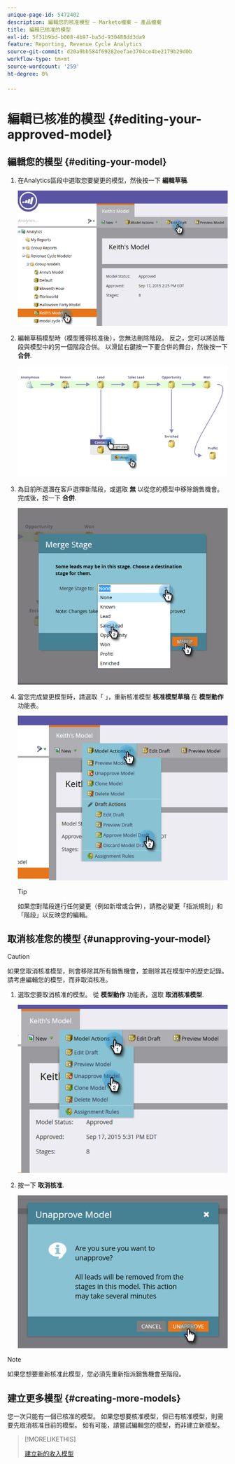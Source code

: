 ```yaml
---
unique-page-id: 5472402
description: 編輯您的核准模型 — Marketo檔案 — 產品檔案
title: 編輯已核准的模型
exl-id: 5f31b9bd-b008-4b97-ba5d-930488dd3da9
feature: Reporting, Revenue Cycle Analytics
source-git-commit: d20a9bb584f69282eefae3704ce4be2179b29d0b
workflow-type: tm+mt
source-wordcount: '259'
ht-degree: 0%

---
```


# 編輯已核准的模型 {#editing-your-approved-model}

## 編輯您的模型 {#editing-your-model}

1. 在Analytics區段中選取您要變更的模型，然後按一下 **編輯草稿**.

   ![](assets/one.png)

1. 編輯草稿模型時（模型獲得核准後），您無法刪除階段。 反之，您可以將該階段與模型中的另一個階段合併。 以滑鼠右鍵按一下要合併的舞台，然後按一下 **合併**.

   ![](assets/two.png)

1. 為目前所選潛在客戶選擇新階段，或選取 **無** 以從您的模型中移除銷售機會。 完成後，按一下 **合併**.

   ![](assets/three.png)

1. 當您完成變更模型時，請選取「 」，重新核准模型 **核准模型草稿** 在 **模型動作** 功能表。

   ![](assets/four.png)

   >[!TIP]
   >
   >如果您對階段進行任何變更（例如新增或合併），請務必變更「指派規則」和「階段」以反映您的編輯。

## 取消核准您的模型 {#unapproving-your-model}

>[!CAUTION]
>
>如果您取消核准模型，則會移除其所有銷售機會，並刪除其在模型中的歷史記錄。 請考慮編輯您的模型，而非取消核准。

1. 選取您要取消核准的模型。 從 **模型動作** 功能表，選取 **取消核准模型**.

   ![](assets/five.png)

1. 按一下 **取消核准**.

   ![](assets/six.png)

>[!NOTE]
>
>如果您想要重新核准此模型，您必須先重新指派銷售機會至階段。

## 建立更多模型 {#creating-more-models}

您一次只能有一個已核准的模型。 如果您想要核准模型，但已有核准模型，則需要先取消核准目前的模型。 如有可能，請嘗試編輯您的模型，而非建立新模型。

>[!MORELIKETHIS]
>
>[建立新的收入模型](/help/marketo/product-docs/reporting/revenue-cycle-analytics/revenue-cycle-models/create-a-new-revenue-model.md)
